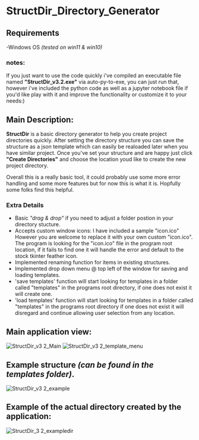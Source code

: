 # StructDir_Directory_Generator


## Requirements
-Windows OS _(tested on win11 & win10)_

### notes:
If you just want to use the code quickly i've compiled an executable file named **"StructDir_v3.2.exe"** via auto-py-to-exe, you can just run that, however i've included the python code as well as a jupyter notebook file if you'd like play with it and improve the functionality or customize it to your needs:)

## Main Description:
**StructDir** is a basic directory generator to help you create project directories quickly. After setting the directory structure you can save the structure as a json template which can easily be realoaded later when you have similar project. Once you've set your structure and are happy just click **"Create Directories"** and choose the location youd like to create the new project directory.

Overall this is a really basic tool, it could probably use some more error handling and some more features but for now this is what it is. Hopfully some folks find this helpful.

### Extra Details
- Basic  _"drag & drop"_ if you need to adjust a folder postion in your directory stucture.
- Accepts custom window icons: I have included a sample "icon.ico" However you are welcome to replace it with your own custom "icon.ico". The program is looking for the "icon.ico" file in the program root location, if it fails to find one it will handle the error and default to the stock tkinter feather icon.
- Implemented renaming function for items in existing structures.
- Implemented drop down menu @ top left of the window for saving and loading templates.
- 'save templates' function will start looking for templates in a folder called "templates" in the programs root directory, if one does not exist it will create one.
- 'load templates' function will start looking for templates in a folder called "templates" in the programs root directory if one does not exist it will disregard and continue allowing user selection from any location. 

## Main application view:
![StructDir_v3 2_Main](https://github.com/Z-Ai-c/StructDir_Directory_Generator/assets/130925500/7ae29c8e-fabd-4247-a55d-b80193112209)
![StructDir_v3 2_template_menu](https://github.com/Z-Ai-c/StructDir_Directory_Generator/assets/130925500/2543315e-0e60-4dd9-8147-386d629db21d)

## Example structure _(can be found in the templates folder)_.
![StructDir_v3 2_example](https://github.com/Z-Ai-c/StructDir_Directory_Generator/assets/130925500/46710c12-0bec-415f-b879-c235c524b542)

## Example of the actual directory created by the application:
![StructDir_3 2_exampledir](https://github.com/Z-Ai-c/StructDir_Directory_Generator/assets/130925500/7b53752c-6d61-4ea4-b3af-868e241eece8)
